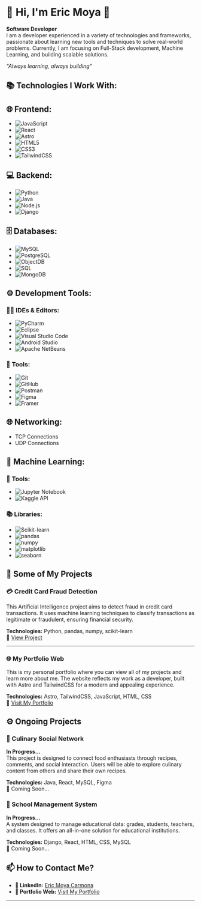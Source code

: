 # 🌟 Hi, I'm Eric Moya 👋  
**Software Developer**  
I am a developer experienced in a variety of technologies and frameworks, passionate about learning new tools and techniques to solve real-world problems. Currently, I am focusing on Full-Stack development, Machine Learning, and building scalable solutions.

_"Always learning, always building"_

## 📚 Technologies I Work With:

## 🌐 **Frontend:**
- ![JavaScript](https://img.shields.io/badge/JavaScript-F7DF1E?style=flat-square&logo=javascript&logoColor=black)
- ![React](https://img.shields.io/badge/React-61DAFB?style=flat-square&logo=react&logoColor=black)
- ![Astro](https://img.shields.io/badge/Astro-FF5F00?style=flat-square&logo=astro&logoColor=white)
- ![HTML5](https://img.shields.io/badge/HTML5-E34F26?style=flat-square&logo=html5&logoColor=white)
- ![CSS3](https://img.shields.io/badge/CSS3-1572B6?style=flat-square&logo=css3&logoColor=white)
- ![TailwindCSS](https://img.shields.io/badge/TailwindCSS-38B2AC?style=flat-square&logo=tailwind-css&logoColor=white)

## 💻 **Backend:**
- ![Python](https://img.shields.io/badge/Python-3776AB?style=flat-square&logo=python&logoColor=white)
- ![Java](https://img.shields.io/badge/Java-007396?style=flat-square&logo=java&logoColor=white)
- ![Node.js](https://img.shields.io/badge/Node.js-8CC84B?style=flat-square&logo=node.js&logoColor=white)
- ![Django](https://img.shields.io/badge/Django-092E20?style=flat-square&logo=django&logoColor=white)

## 🗄️ **Databases:**
- ![MySQL](https://img.shields.io/badge/MySQL-00758F?style=flat-square&logo=mysql&logoColor=white)
- ![PostgreSQL](https://img.shields.io/badge/PostgreSQL-336791?style=flat-square&logo=postgresql&logoColor=white)
- ![ObjectDB](https://img.shields.io/badge/ObjectDB-1C3F75?style=flat-square&logo=data:image/svg+xml;base64,PHN2ZyB4bWxucz0iaHR0cDovL3d3dy53My5vcmcvMjAwMC9zZWFyY2gveG1sIHBhdGg9IiB4PSIwIiB5PSIwIiB3aWR0aD0iMTAwJSIgaGVpZ2h0PSIxMDAhIj4gPHBhdGggZD0iTTEwMCAxOTAgQzEwMCAyMDQgMTAwIDIwMCA2MCA0MCBMIDYwIDMyIFoiIHN0cm9rZT0ibm9uZSIgc3Ryb2tlLXdpZHRoPSI4MCIgc3Ryb2tlLWxpbmVjPSIxNSIgZmlsbD0ibm9uZSIvPjwvc3ZnPg==)
- ![SQL](https://img.shields.io/badge/SQL-003B57?style=flat-square&logo=postgresql&logoColor=white)
- ![MongoDB](https://img.shields.io/badge/MongoDB-47A248?style=flat-square&logo=mongodb&logoColor=white)

## ⚙️ **Development Tools:**

### 🧑‍💻 **IDEs & Editors:**
- ![PyCharm](https://img.shields.io/badge/PyCharm-000000?style=flat-square&logo=pycharm&logoColor=white)
- ![Eclipse](https://img.shields.io/badge/Eclipse-2C2255?style=flat-square&logo=eclipse&logoColor=white)
- ![Visual Studio Code](https://img.shields.io/badge/VS_Code-0078D4?style=flat-square&logo=visual-studio-code&logoColor=white)
- ![Android Studio](https://img.shields.io/badge/Android_Studio-3DDC84?style=flat-square&logo=android-studio&logoColor=white)
- ![Apache NetBeans](https://img.shields.io/badge/Apache_NetBeans-009CDE?style=flat-square&logo=apache-netbeans-ide&logoColor=white)

### 🔧 **Tools:**
- ![Git](https://img.shields.io/badge/Git-F05032?style=flat-square&logo=git&logoColor=white)
- ![GitHub](https://img.shields.io/badge/GitHub-181717?style=flat-square&logo=github&logoColor=white)
- ![Postman](https://img.shields.io/badge/Postman-FF6C37?style=flat-square&logo=postman&logoColor=white)
- ![Figma](https://img.shields.io/badge/Figma-F24E1E?style=flat-square&logo=figma&logoColor=white)
- ![Framer](https://img.shields.io/badge/Framer-0061F2?style=flat-square&logo=framer&logoColor=white)

## 🌐 **Networking:**
- TCP Connections
- UDP Connections

## 🤖 **Machine Learning:**

### 🔬 **Tools:**
- ![Jupyter Notebook](https://img.shields.io/badge/Jupyter-FF5A5F?style=flat-square&logo=jupyter&logoColor=white)
- ![Kaggle API](https://img.shields.io/badge/Kaggle-20BEFF?style=flat-square&logo=kaggle&logoColor=white)

### 📚 **Libraries:**
- ![Scikit-learn](https://img.shields.io/badge/Scikit_learn-F7931E?style=flat-square&logo=scikit-learn&logoColor=white)
- ![pandas](https://img.shields.io/badge/pandas-150458?style=flat-square&logo=pandas&logoColor=white)
- ![numpy](https://img.shields.io/badge/numpy-013243?style=flat-square&logo=numpy&logoColor=white)
- ![matplotlib](https://img.shields.io/badge/matplotlib-003B57?style=flat-square&logo=matplotlib&logoColor=white)
- ![seaborn](https://img.shields.io/badge/seaborn-0096FF?style=flat-square&logo=seaborn&logoColor=white)



## 🚀 Some of My Projects

### 💳 Credit Card Fraud Detection  
This Artificial Intelligence project aims to detect fraud in credit card transactions. It uses machine learning techniques to classify transactions as legitimate or fraudulent, ensuring financial security.

**Technologies:** Python, pandas, numpy, scikit-learn  
🔗 [View Project](https://github.com/ShadeCoder7/credit-card-fraud-detection)

---

### 🌐 My Portfolio Web  
This is my personal portfolio where you can view all of my projects and learn more about me. The website reflects my work as a developer, built with Astro and TailwindCSS for a modern and appealing experience.

**Technologies:** Astro, TailwindCSS, JavaScript, HTML, CSS  
🔗 [Visit My Portfolio](https://ericm-dev-portfolio.netlify.app/)

## ⚙️ Ongoing Projects

### 🍝 Culinary Social Network  
**In Progress...**  
This project is designed to connect food enthusiasts through recipes, comments, and social interaction. Users will be able to explore culinary content from others and share their own recipes.

**Technologies:** Java, React, MySQL, Figma  
🔗 Coming Soon...

### 🏫 School Management System  
**In Progress...**  
A system designed to manage educational data: grades, students, teachers, and classes. It offers an all-in-one solution for educational institutions.

**Technologies:** Django, React, HTML, CSS, MySQL  
🔗 Coming Soon...

## 📫 How to Contact Me?

- **🔗 LinkedIn:** [Eric Moya Carmona](https://www.linkedin.com/in/eric-moya-carmona-011016251)
- **💼 Portfolio Web:** [Visit My Portfolio](https://ericm-dev-portfolio.netlify.app/)

---
<!---
ShadeCoder7/ShadeCoder7 is a ✨ special ✨ repository because its `README.md` (this file) appears on your GitHub profile.
You can click the Preview link to take a look at your changes.
--->
